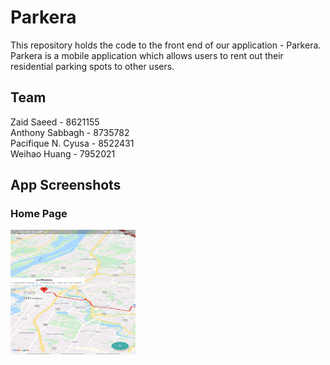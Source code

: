 # Parkera <br>

This repository holds the code to the front end of our application - Parkera. Parkera is a mobile application which allows users to rent out their residential parking spots to other users. <br>

## Team

Zaid Saeed - 8621155 <br>
Anthony Sabbagh - 8735782 <br>
Pacifique N. Cyusa - 8522431 <br>
Weihao Huang - 7952021 <br>

## App Screenshots <br>

### Home Page <br>

<img src="./README-IMAGES/homepage.jpg" height="200px" width="200px"/>
